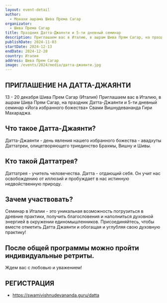 ```yaml
---
layout: event-detail
author:
  - Монахи ашрама Шива Према Сагар
organizator:
  - Шива Према Сагар
title: Праздник Датта-Джаянти и 5-ти дневный семинар
description: Приглашаем вас в Италию, в ашрам Шива Прям Сагар, на праздник Датта-Джаянти и 5-ти дневный семинар «Йога избранного божества» Свами Вишнудевананда Гири Махараджа
publishDate: 2024-11-03
startDate: 2024-12-13
endDate: 2024-12-20
country: Италия
address: Шива Прем Сагар
image: /events/2024/media/датта-джаянти.jpg
---
```


## ПРИГЛАШЕНИЕ НА ДАТТА-ДЖАЯНТИ
13 - 20 декабря  Шива Прем Сагар (Италия)
Приглашаем вас в Италию, в ашрам Шива Прям Сагар, на праздник Датта-Джаянти и 5-ти дневный семинар «Йога избранного божества» Свами Вишнудевананда Гири Махараджа.

## Что такое Датта-Джаянти?
Датта-Джаянти - день явления нашего избранного божества - авадхуты Даттатреи, олицетворяющего триединство Брахмы, Вишну и Шивы.

## Кто такой Даттатрея?
Даттатрея - учитель человечества. Датта - отдающий себя. Он учит нас освобождению от иллюзий и пробуждает в нас истинную недвойственную природу.

## Зачем участвовать?
Семинар в Италии - это уникальная возможность погрузиться в древние практики, получить благословения и наполниться духовной энергией в окружении единомышленников. Присоединяйтесь, чтобы вместе отметить Датта Джаянти и обогащая и углубляя свою духовную практику!

## После общей программы можно пройти индивидуальные ретриты.
Ждем вас с любовью и уважением!

## РЕГИСТРАЦИЯ
- https://swamivishnudevananda.guru/datta
